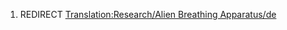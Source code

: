 1.  REDIRECT [Translation:Research/Alien Breathing
    Apparatus/de](Translation:Research/Alien_Breathing_Apparatus/de "wikilink")